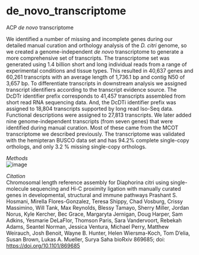 # de_novo_transcriptome
ACP <i>de novo</i> transcriptome

We identified a number of missing and incomplete genes during our detailed manual curation and orthology analysis of the <i>D. citri</i> genome, so we created a genome-independent <i>de novo</i> transcriptome to generate a more comprehensive set of transcripts. The transcriptome set was generated using 1.4 billion short and long individual reads from a range of experimental conditions and tissue types. This resulted in 40,637 genes and 60,261 transcripts with an average length of 1,736.1 bp and contig N50 of 3,657 bp. To differentiate transcripts in downstream analysis we assigned transcript identifiers according to the transcript evidence source. The DcDTr identifier prefix corresponds to 41,457 transcripts assembled from short read RNA sequencing data. And, the DcDTi identifier prefix was assigned to 18,804 transcripts supported by long read Iso-Seq data. Functional descriptions were assigned to 27,813 transcripts. We later added nine genome-independent transcripts (from seven genes) that were identified during manual curation. Most of these came from the MCOT transcriptome we described previously. The transcriptome was validated with the hemipteran BUSCO data set and has 94.2% complete single-copy orthologs, and only 3.2 % missing single-copy orthologs.

*Methods*
<br>
![image](https://user-images.githubusercontent.com/1084749/209603299-cb1a2e3d-8ec3-4ff3-9792-57831d0daf5a.png)


*Citation*
<br>
Chromosomal length reference assembly for Diaphorina citri using single-molecule sequencing and Hi-C proximity ligation with manually curated genes in developmental, structural and immune pathways
Prashant S. Hosmani, Mirella Flores-Gonzalez, Teresa Shippy, Chad Vosburg, Crissy Massimino, Will Tank, Max Reynolds, Blessy Tamayo, Sherry Miller, Jordan Norus, Kyle Kercher, Bec Grace, Margaryta Jernigan, Doug Harper, Sam Adkins, Yesmarie DeLaFlor, Thomson Paris, Sara Vandervoort, Rebekah Adams, Seantel Norman, Jessica Ventura, Michael Perry, Matthew Weirauch, Josh Benoit, Wayne B. Hunter, Helen Wiersma-Koch, Tom D’elia, Susan Brown, Lukas A. Mueller, Surya Saha
bioRxiv 869685; doi: https://doi.org/10.1101/869685
